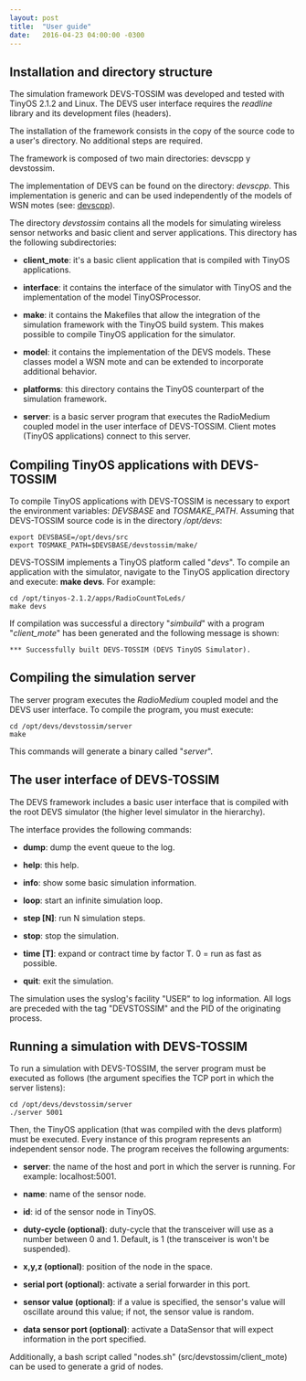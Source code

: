```yaml
---
layout: post
title:  "User guide"
date:   2016-04-23 04:00:00 -0300
---
```

## Installation and directory structure

The simulation framework DEVS-TOSSIM was developed and tested with TinyOS 2.1.2 and Linux. The DEVS user interface requires the _readline_ library and its development files (headers).

The installation of the framework consists in the copy of the source code to a user's directory. No additional steps are required.

The framework is composed of two main directories: devscpp y devstossim.

The implementation of DEVS can be found on the directory: _devscpp_. This implementation is generic and can be used independently of the models of WSN motes (see: [devscpp](https://github.com/rgmarelli/devscpp)).

The directory _devstossim_ contains all the models for simulating wireless sensor networks and basic client and server applications. This directory has the following subdirectories:

* __client_mote__: it's a basic client application that is compiled with TinyOS applications.

* __interface__: it contains the interface of the simulator with TinyOS and the implementation of the model TinyOSProcessor.

* __make__: it contains the Makefiles that allow the integration of the simulation framework with the TinyOS build system. This makes possible to compile TinyOS application for the simulator.
    
* __model__: it contains the implementation of the DEVS models. These classes model a WSN mote and can be extended to incorporate additional behavior.
 
* __platforms__: this directory contains the TinyOS counterpart of the simulation framework.

* __server__: is a basic server program that executes the RadioMedium coupled model in the user interface of DEVS-TOSSIM. Client motes (TinyOS applications) connect to this server.

## Compiling TinyOS applications with DEVS-TOSSIM

To compile TinyOS applications with DEVS-TOSSIM is necessary to export the environment variables: *DEVSBASE* and *TOSMAKE_PATH*. Assuming that DEVS-TOSSIM source code is in the directory */opt/devs*:

    export DEVSBASE=/opt/devs/src
    export TOSMAKE_PATH=$DEVSBASE/devstossim/make/

DEVS-TOSSIM implements a TinyOS platform called "*devs*". To compile an application with the simulator, navigate to the TinyOS application directory and execute: __make devs__. For example:

    cd /opt/tinyos-2.1.2/apps/RadioCountToLeds/
    make devs

If compilation was successful a directory "*simbuild*" with a program "*client_mote*" has 
been generated and the following message is shown:

    *** Successfully built DEVS-TOSSIM (DEVS TinyOS Simulator).

## Compiling the simulation server

The server program executes the *RadioMedium* coupled model and the DEVS user interface.
To compile the program, you must execute:

    cd /opt/devs/devstossim/server
    make

This commands will generate a binary called "*server*".

## The user interface of DEVS-TOSSIM

The DEVS framework includes a basic user interface that is compiled with the root DEVS 
simulator (the higher level simulator in the hierarchy).

The interface provides the following commands:

* __dump__: dump the event queue to the log.

* __help__: this help.

* __info__: show some basic simulation information.

* __loop__: start an infinite simulation loop.
    
* __step [N]__: run N simulation steps.

* __stop__: stop the simulation.

* __time [T]__: expand or contract time by factor T. 0 = run as fast as possible.

* __quit__: exit the simulation.


The simulation uses the syslog's facility "USER" to log information. All logs are preceded
with the tag "DEVSTOSSIM" and the PID of the originating process.

## Running a simulation with DEVS-TOSSIM

To run a simulation with DEVS-TOSSIM, the server program must be executed as follows
(the argument specifies the TCP port in which the server listens):

    cd /opt/devs/devstossim/server
    ./server 5001

Then, the TinyOS application (that was compiled with the devs platform) must be executed.
Every instance of this program represents an independent sensor node. The program receives
the following arguments:

* __server__: the name of the host and port in which the server is running. For example: localhost:5001.

* __name__: name of the sensor node.

* __id__: id of the sensor node in TinyOS.

* __duty-cycle (optional)__: duty-cycle that the transceiver will use as a number between 0 and 1. Default, is 1 (the transceiver is won't be suspended).

* __x,y,z (optional)__: position of the node in the space.

* __serial port (optional)__: activate a serial forwarder in this port.

* __sensor value (optional)__: if a value is specified, the sensor's value will oscillate around this value; if not, the sensor value is random.

* __data sensor port (optional)__: activate a DataSensor that will expect information in the port specified.

Additionally, a bash script called "nodes.sh" (src/devstossim/client_mote) can be used to generate a grid of nodes.

